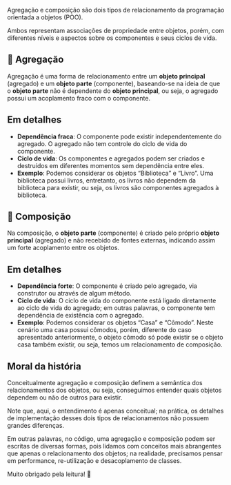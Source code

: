 Agregação e composição são dois tipos de relacionamento da programação orientada a objetos (POO). 

Ambos representam associações de propriedade entre objetos, porém, com diferentes níveis e aspectos sobre os componentes e seus ciclos de vida.

## 🤝 Agregação

Agregação é uma forma de relacionamento entre um **objeto principal** (agregado) e um **objeto parte** (componente), baseando-se na ideia de que o **objeto parte** não é dependente do **objeto principal**, ou seja, o agregado possui um acoplamento fraco com o componente.

## Em detalhes

- **Dependência fraca**: O componente pode existir independentemente do agregado. O agregado não tem controle do ciclo de vida do componente.
- **Ciclo de vida**: Os componentes e agregados podem ser criados e destruídos em diferentes momentos sem dependência entre eles.
- **Exemplo**: Podemos considerar os objetos “Biblioteca” e “Livro”. Uma biblioteca possui livros, entretanto, os livros não dependem da biblioteca para existir, ou seja, os livros são componentes agregados à biblioteca.

## 👏 Composição

Na composição, o **objeto parte** (componente) é criado pelo próprio **objeto principal** (agregado) e não recebido de fontes externas, indicando assim um forte acoplamento entre os objetos.

## Em detalhes

- **Dependência forte**: O componente é criado pelo agregado, via construtor ou através de algum método.
- **Ciclo de vida**: O ciclo de vida do componente está ligado diretamente ao ciclo de vida do agregado; em outras palavras, o componente tem dependência de existência com o agregado.
- **Exemplo**: Podemos considerar os objetos “Casa” e “Cômodo”. Neste cenário uma casa possui cômodos, porém, diferente do caso apresentado anteriormente, o objeto cômodo só pode existir se o objeto casa também existir, ou seja, temos um relacionamento de composição.

## Moral da história

Conceitualmente agregação e composição definem a semântica dos relacionamentos dos objetos, ou seja, conseguimos entender quais objetos dependem ou não de outros para existir. 

Note que, aqui, o entendimento é apenas conceitual; na prática, os detalhes de implementação desses dois tipos de relacionamentos não possuem grandes diferenças.

Em outras palavras, no código, uma agregação e composição podem ser escritas de diversas formas, pois lidamos com conceitos mais abrangentes que apenas o relacionamento dos objetos; na realidade, precisamos pensar em performance, re-utilização e desacoplamento de classes.

Muito obrigado pela leitura! 👋